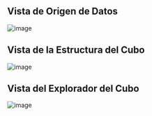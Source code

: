 ## Vista de Origen de Datos
![image](https://github.com/user-attachments/assets/d17623bf-25c1-4af3-b5e8-6526df099ea7)

## Vista de la Estructura del Cubo
![image](https://github.com/user-attachments/assets/63bdb081-2c54-425d-b2e3-c4a7b853b630)

## Vista del Explorador del Cubo
![image](https://github.com/user-attachments/assets/fb8b27c6-dd74-4dc0-a067-9c2fa3a18b08)
